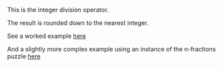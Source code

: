 
This is the integer division operator.

The result is rounded down to the nearest integer.

See a worked example [here](....)

And a slightly more complex example using an instance of the n-fractions puzzle [here](...)
